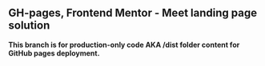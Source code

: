 ## GH-pages, Frontend Mentor - Meet landing page solution

**This branch is for production-only code AKA /dist folder content for GitHub pages deployment.**
